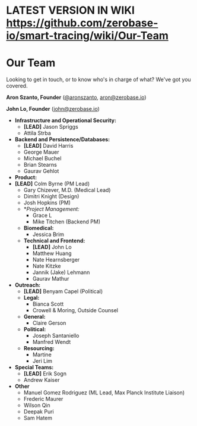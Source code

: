 # LATEST VERSION IN WIKI https://github.com/zerobase-io/smart-tracing/wiki/Our-Team
# Our Team
Looking to get in touch, or to know who's in charge of what? We've got you covered.

**Aron Szanto, Founder** ([@aronszanto](https://github.com/aronszanto), aron@zerobase.io)

**John Lo, Founder** (john@zerobase.io)

<!--- Comments are for the row ABOVE the comment --->

* **Infrastructure and Operational Security:**
    * **\[LEAD\]** Jason Spriggs
    * Attila Strba
* **Backend and Persistence/Databases:**
    * **\[LEAD\]** David Harris
    * George Mauer
    * Michael Buchel
    * Brian Stearns
    <!--- Not in sheet 3/17/20 4:45 CDT --->
    * Gaurav Gehlot
    <!--- Not in sheet 3/17/20 4:55 CDT --->
* **Product:**
 * **\[LEAD\]** Colm Byrne (PM Lead)
    * Gary Chizever, M.D. (Medical Lead)
    * Dimitri Knight (Design)
    * Josh Hopkins (PM)
    * **Project Management:*
        * Grace L
        * Mike Titchen (Backend PM)
    * **Biomedical:**
        * Jessica Brim
    * **Technical and Frontend:**
        * **\[LEAD\]** John Lo
        * Matthew Huang
        * Nate Hearnsberger
        * Nate Kitzke
        * Jannik (Jake) Lehmann
        * Gaurav Mathur
* **Outreach:**
    * **\[LEAD\]** Benyam Capel (Political)
    * **Legal:**
        * Bianca Scott
        * Crowell & Moring, Outside Counsel
    * **General:**
        * Claire Gerson
    * **Political:**
        * Joseph Santaniello
        * Manfred Wendt
    * **Resourcing:**
        * Martine
        * Jeri Lim
* **Special Teams:**
    * **\[LEAD\]** Erik Sogn
    * Andrew Kaiser
* **Other**
    * Manuel Gomez Rodriguez (ML Lead, Max Planck Institute Liaison)
    * Frederic Maurer
    * Wilson Qin
    * Deepak Puri
    * Sam Hatem
